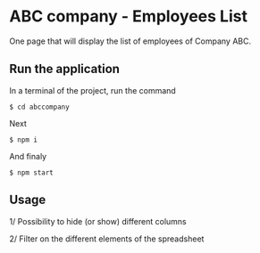 # ABC company - Employees List
One page that will display the list of employees of Company ABC.

## Run the application

In a terminal of the project, run the command
```console
$ cd abccompany
```

Next
```console
$ npm i
```

And finaly
```console
$ npm start
```

## Usage
1/ Possibility to hide (or show) different columns 

2/ Filter on the different elements of the spreadsheet